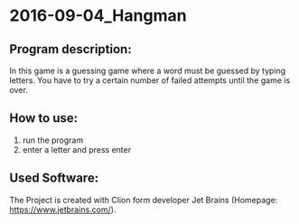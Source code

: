 # 2016-09-04_Hangman

## Program description:
In this game is a guessing game where a word must be guessed by typing letters. You have to try a certain number of failed attempts until the game is over. 

## How to use:
1. run the program
2. enter a letter and press enter

## Used Software:
The Project is created with Clion form developer Jet Brains (Homepage: https://www.jetbrains.com/).
